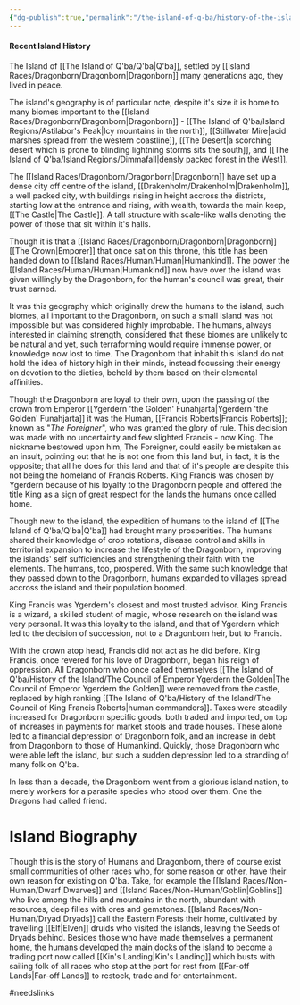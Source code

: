 ```yaml
---
{"dg-publish":true,"permalink":"/the-island-of-q-ba/history-of-the-island/known-information/"}
---
```



#### Recent Island History
The Island of [[The Island of Q'ba/Q'ba\|Q'ba]], settled by [[Island Races/Dragonborn/Dragonborn\|Dragonborn]] many generations ago, they lived in peace. 

The island's geography is of particular note, despite it's size it is home to many biomes important to the [[Island Races/Dragonborn/Dragonborn\|Dragonborn]] - [[The Island of Q'ba/Island Regions/Astilabor's Peak\|Icy mountains in the north]], [[Stillwater Mire\|acid marshes spread from the western coastline]], [[The Desert\|a scorching desert which is prone to blinding lightning storms sits the south]], and [[The Island of Q'ba/Island Regions/Dimmafall\|densly packed forest in the West]]. 

The [[Island Races/Dragonborn/Dragonborn\|Dragonborn]] have set up a dense city off centre of the island, [[Drakenholm/Drakenholm\|Drakenholm]], a well packed city, with buildings rising in height accross the districts, starting low at the entrance and rising, with wealth, towards the main keep, [[The Castle\|The Castle]]. A tall structure with scale-like walls denoting the power of those that sit within it's halls. 

Though it is that a [[Island Races/Dragonborn/Dragonborn\|Dragonborn]] [[The Crown\|Emporer]] that once sat on this throne, this title has been handed down to [[Island Races/Human/Human\|Humankind]]. The power the [[Island Races/Human/Human\|Humankind]] now have over the island was given willingly by the Dragonborn, for the human's council was great, their trust earned. 

It was this geography which originally drew the humans to the island, such biomes, all important to the Dragonborn, on such a small island was not impossible but was considered highly improbable. The humans, always interested in claiming strength, considered that these biomes are unlikely to be natural and yet, such terraforming would require immense power, or knowledge now lost to time. The Dragonborn that inhabit this island do not hold the idea of history high in their minds, instead focussing their energy on devotion to the dieties, beheld by them based on their elemental affinities. 

Though the Dragonborn are loyal to their own, upon the passing of the crown from Emperor [[Ygerdern 'the Golden' Funahjarta\|Ygerdern 'the Golden' Funahjarta]] it was the Human, [[Francis Roberts\|Francis Roberts]]; known as "*The Foreigner*", who was granted the glory of rule. This decision was made with no uncertainty and few slighted Francis - now King. The nickname bestowed upon him, The Foreigner, could easily be mistaken as an insult, pointing out that he is not one from this land but, in fact, it is the opposite; that all he does for this land and that of it's people are despite this not being the homeland of Francis Roberts. King Francis was chosen by Ygerdern because of his loyalty to the Dragonborn people and offered the title King as a sign of great respect for the lands the humans once called home. 

Though new to the island, the expedition of humans to the island of [[The Island of Q'ba/Q'ba\|Q'ba]] had brought many prosperities. The humans shared their knowledge of crop rotations, disease control and skills in territorial expansion to increase the lifestyle of the Dragonborn, improving the islands' self sufficiencies and strengthening their faith with the elements. The humans, too, prospered. With the same such knowledge that they passed down to the Dragonborn, humans expanded to villages spread accross the island and their population boomed. 

King Francis was Ygerdern's closest and most trusted advisor. King Francis is a wizard, a skilled student of magic, whose research on the island was very personal. It was this loyalty to the island, and that of Ygerdern which led to the decision of succession, not to a Dragonborn heir, but to Francis. 
 
With the crown atop head, Francis did not act as he did before. King Francis, once revered for his love of Dragonborn, began his reign of oppression. All Dragonborn who once called themselves [[The Island of Q'ba/History of the Island/The Council of Emperor Ygerdern the Golden\|The Council of Emperor Ygerdern the Golden]] were removed from the castle, replaced by high ranking [[The Island of Q'ba/History of the Island/The Council of King Francis Roberts\|human commanders]]. Taxes were steadily increased for Dragonborn specific goods, both traded and imported, on top of increases in payments for market stools and trade houses. These alone led to a financial depression of Dragonborn folk, and an increase in debt from Dragonborn to those of Humankind.  Quickly, those Dragonborn who were able left the island, but such a sudden depression led to a stranding of many folk on Q'ba. 

In less than a decade, the Dragonborn went from a glorious island nation, to merely workers for a parasite species who stood over them. One the Dragons had called friend. 

# Island Biography

Though this is the story of Humans and Dragonborn, there of course exist small communities of other races who, for some reason or other, have their own reason for existing on Q'ba. Take, for example the [[Island Races/Non-Human/Dwarf\|Dwarves]] and [[Island Races/Non-Human/Goblin\|Goblins]] who live among the hills and mountains in the north, abundant with resources, deep filles with ores and gemstones. [[Island Races/Non-Human/Dryad\|Dryads]] call the Eastern Forests their home, cultivated by travelling [[Elf\|Elven]] druids who visited the islands, leaving the Seeds of Dryads behind. Besides those who have made themselves a permanent home, the humans developed the main docks of the island to become a trading port now called [[Kin's Landing\|Kin's Landing]] which busts with sailing folk of all races who stop at the port for rest from [[Far-off Lands\|Far-off Lands]] to restock, trade and for entertainment. 

#needslinks 

